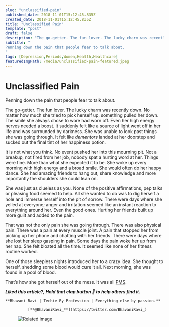 ```yaml
---
slug: "unclassified-pain"
published_date: 2018-11-01T15:12:45.835Z
created_date: 2018-11-01T15:12:45.835Z
title: "Unclassified Pain"
template: "post"
draft: false
description: "The go-getter. The fun lover. The lucky charm was recently down. No matter how much she tried to pick herself up, something pulled her down. The smile she always chose to wore had worn off. Even her…"
subtitle: "
Penning down the pain that people fear to talk about.
"
tags: [Depression,Periods,Women,Health,Healthcare]
featuredImgPath: /media/unclassified-pain-featured.jpeg
---
```

# Unclassified Pain

Penning down the pain that people fear to talk about.

The go-getter. The fun lover. The lucky charm was recently down. No matter how much she tried to pick herself up, something pulled her down. The smile she always chose to wore had worn off. Even her high energy nerves needed a boost. It suddenly felt like a source of light went off in her life and was surrounded by darkness. She was unable to look past things she was going through. It felt like _dementors_ landed at her doorstep and sucked out the final tint of her happiness potion.

It is not what you think. No event pushed her into this mourning pit. Not a breakup, not fired from her job, nobody spat a hurting word at her. Things were fine. More than what she expected it to be. She woke up every morning with high energy and a broad smile. She would often do her happy dance. She had amazing friends to hang out, share knowledge and more importantly the shoulders she could lean on.

She was just as clueless as you. None of the positive affirmations, pep talks or pleasing food seemed to help. All she wanted to do was to dig herself a hole and immerse herself into the pit of sorrow. There were days where she yelled at everyone; anger and irritation seemed like an instant reaction to everything around her. Even the good ones. Hurting her friends built up more guilt and added to the pain.

That was not the only pain she was going through. There was also physical pain. There was a pain at every muscle joint. A pain that stopped her from picking up her phone and chatting with her friends. There were days where she lost her sleep gasping in pain. Some days the pain woke her up from her nap. She felt bloated all the time. It seemed like none of her fitness routine worked.

One of those sleepless nights introduced her to a crazy idea. She thought to herself, shedding some blood would cure it all. Next morning, she was found in a pool of blood.

That’s how she got herself out of the mess. It was all [PMS](https://www.healthline.com/health/premenstrual-syndrome).

**_Liked this article?, Hold that clap button 👏 to help others find it._**

```
**Bhavani Ravi | Techie By Profession | Everything else by passion.**  
                            
          [**@BhavaniRavi_**](https://twitter.com/BhavaniRavi_)
```
<figure>

![Related image](/media/unclassified-pain-featured.jpeg)

</figure>


